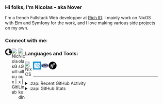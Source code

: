 ### Hi folks, I'm Nicolas - aka Nover

I'm a french Fullstack Web developper at [Rich ID](https://www.rich-id.fr). I mainly work on NixOS with Elm and Symfony for the work, and I love making various side projects on my own.


### Connect with me:

[<img align="left" alt="NicolasGuilloux.eu" width="22px" src="https://raw.githubusercontent.com/iconic/open-iconic/master/svg/globe.svg" />][website]
[<img align="left" alt="NicolasGuilloux | Gitlab" width="22px" src="https://gitlab.com/gitlab-com/gitlab-artwork/raw/master/logo/logo.svg" />][gitlab]
[<img align="left" alt="NicolasGuilloux | LinkedIn" width="22px" src="https://cdn.jsdelivr.net/npm/simple-icons@v3/icons/linkedin.svg" />][linkedin]

<span />

### Languages and Tools:

[<img align="left" alt="NixOS"   width="26px" src="https://symbols.getvecta.com/stencil_89/59_nixos-linux-icon.f23716bf93.svg" />][nixos]
[<img align="left" alt="Elm"     width="26px" src="https://raw.githubusercontent.com/github/explore/master/topics/elm/elm.png" />][elm]
[<img align="left" alt="PHP"     width="26px" src="https://raw.githubusercontent.com/github/explore/master/topics/php/php.png" />][php]
[<img align="left" alt="Symfony" width="26px" src="https://raw.githubusercontent.com/github/explore/master/topics/symfony/symfony.png" />][symfony]

<br />
<br />

---

<details>
  <summary>:zap: Recent GitHub Activity</summary>

<!--START_SECTION:activity-->
1. 💪 Opened PR [#1](https://github.com/rich-id/excel-generator-bundle/pull/1) in [rich-id/excel-generator-bundle](https://github.com/rich-id/excel-generator-bundle)
2. 🗣 Commented on [#29](https://github.com/Jerrkawz/HAGearS3/issues/29) in [Jerrkawz/HAGearS3](https://github.com/Jerrkawz/HAGearS3)
3. 🗣 Commented on [#13](https://github.com/NicolasGuilloux/shadow-nix/issues/13) in [NicolasGuilloux/shadow-nix](https://github.com/NicolasGuilloux/shadow-nix)
4. 🎉 Merged PR [#15](https://github.com/NicolasGuilloux/shadow-nix/pull/15) in [NicolasGuilloux/shadow-nix](https://github.com/NicolasGuilloux/shadow-nix)
5. 💪 Opened PR [#15](https://github.com/NicolasGuilloux/shadow-nix/pull/15) in [NicolasGuilloux/shadow-nix](https://github.com/NicolasGuilloux/shadow-nix)
<!--END_SECTION:activity-->

</details>

<details>
  <summary>:zap: GitHub Stats</summary>

  <img align="left" alt="NicolasGuilloux's GitHub Stats" src="https://github-readme-stats.codestackr.vercel.app/api?username=NicolasGuilloux&show_icons=true&hide_border=true" />
</details>

[website]: https://nicolasguilloux.eu
[gitlab]: https://gitlab.com/NicolasGuilloux
[linkedin]: https://www.linkedin.com/in/nicolas-guilloux/
[nixos]: https://nixos.org
[elm]: https://elm-lang.org
[php]: https://www.php.net
[symfony]: https://symfony.com
